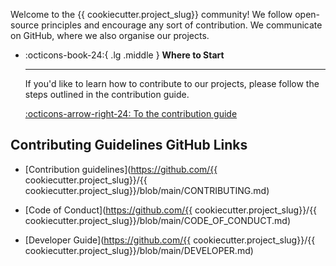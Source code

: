 Welcome to the {{ cookiecutter.project_slug}} community! We follow open-source principles and
encourage any sort of contribution. We communicate on GitHub, where we also
organise our projects.

<div class="grid cards" markdown>

-   :octicons-book-24:{ .lg .middle } __Where to Start__

    ---

    If you'd like to learn how to contribute to our projects, please follow
    the steps outlined in the contribution guide.

    [:octicons-arrow-right-24: To the contribution guide](contribute.md)

</div>


## Contributing Guidelines GitHub Links

- [Contribution guidelines](https://github.com/{{ cookiecutter.project_slug}}/{{ cookiecutter.project_slug}}/blob/main/CONTRIBUTING.md)

- [Code of Conduct](https://github.com/{{ cookiecutter.project_slug}}/{{ cookiecutter.project_slug}}/blob/main/CODE_OF_CONDUCT.md)

- [Developer Guide](https://github.com/{{ cookiecutter.project_slug}}/{{ cookiecutter.project_slug}}/blob/main/DEVELOPER.md)
